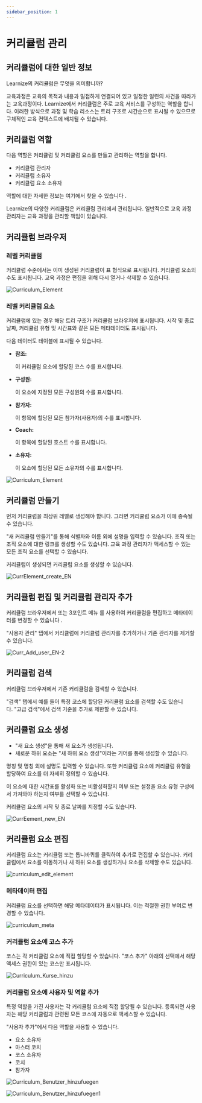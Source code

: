 ```yaml
---
sidebar_position: 1
---
```


# 커리큘럼 관리

## 커리큘럼에 대한 일반 정보

Learnize의 커리큘럼은 무엇을 의미합니까?

교육과정은 교육의 목적과 내용과 밀접하게 연결되어 있고 일정한 일련의 사건을 따라가는 교육과정이다. Learnize에서 커리큘럼은 주로 교육 서비스를 구성하는 역할을 합니다. 이러한 방식으로 과정 및 학습 리소스는 트리 구조로 시간순으로 표시될 수 있으므로 구체적인 교육 컨텍스트에 배치될 수 있습니다.

## 커리큘럼 역할

다음 역할은 커리큘럼 및 커리큘럼 요소를 만들고 관리하는 역할을 합니다.

- 커리큘럼 관리자
- 커리큘럼 소유자
- 커리큘럼 요소 소유자

역할에 대한 자세한 정보는 여기에서 찾을 수 있습니다 .

Learnize의 다양한 커리큘럼은 커리큘럼 관리에서 관리됩니다. 일반적으로 교육 과정 관리자는 교육 과정을 관리할 책임이 있습니다.

## 커리큘럼 브라우저

### 레벨 커리큘럼

커리큘럼 수준에서는 이미 생성된 커리큘럼이 표 형식으로 표시됩니다. 커리큘럼 요소의 수도 표시됩니다. 교육 과정은 편집을 위해 다시 열거나 삭제할 수 있습니다.

![Curriculum_Element](/img/curriculum/Curriculum_Element.png)

### 레벨 커리큘럼 요소

커리큘럼에 있는 경우 해당 트리 구조가 커리큘럼 브라우저에 표시됩니다. 시작 및 종료 날짜, 커리큘럼 유형 및 시간표와 같은 모든 메타데이터도 표시됩니다.

다음 데이터도 테이블에 표시될 수 있습니다.

- **참조:**
    
    이 커리큘럼 요소에 할당된 코스 수를 표시합니다.
    
- **구성원:**
    
    이 요소에 지정된 모든 구성원의 수를 표시합니다.
    
- **참가자:**
    
    이 항목에 할당된 모든 참가자(사용자)의 수를 표시합니다.
    
- **Coach:**
    
    이 항목에 할당된 호스트 수를 표시합니다.
    
- **소유자:**
    
    이 요소에 할당된 모든 소유자의 수를 표시합니다.
    

![Curriculum_Element](/img/curriculum/Curriculum_Element.png)

## 커리큘럼 만들기

먼저 커리큘럼을 최상위 레벨로 생성해야 합니다. 그러면 커리큘럼 요소가 이에 종속될 수 있습니다.

"새 커리큘럼 만들기"를 통해 식별자와 이름 외에 설명을 입력할 수 있습니다. 조직 또는 조직 요소에 대한 링크를 생성할 수도 있습니다. 교육 과정 관리자가 액세스할 수 있는 모든 조직 요소를 선택할 수 있습니다.

커리큘럼이 생성되면 커리큘럼 요소를 생성할 수 있습니다.

![CurrElement_create_EN](/img/curriculum/CurrElement_create_EN.png)

## 커리큘럼 편집 및 커리큘럼 관리자 추가

커리큘럼 브라우저에서 또는 3포인트 메뉴 를 사용하여 커리큘럼을 편집하고 메타데이터를 변경할 수 있습니다 .

"사용자 관리" 탭에서 커리큘럼에 커리큘럼 관리자를 추가하거나 기존 관리자를 제거할 수 있습니다.

![Curr_Add_user_EN-2](/img/curriculum/Curr_Add_user_EN-2.png)

## 커리큘럼 검색

커리큘럼 브라우저에서 기존 커리큘럼을 검색할 수 있습니다.

"검색" 탭에서 예를 들어 특정 코스에 할당된 커리큘럼 요소를 검색할 수도 있습니다. "고급 검색"에서 검색 기준을 추가로 제한할 수 있습니다.

## 커리큘럼 요소 생성

- "새 요소 생성"을 통해 새 요소가 생성됩니다.
- 새로운 하위 요소는 "새 하위 요소 생성"이라는 기어를 통해 생성할 수 있습니다.

명칭 및 명칭 외에 설명도 입력할 수 있습니다. 또한 커리큘럼 요소에 커리큘럼 유형을 할당하여 요소를 더 자세히 정의할 수 있습니다.

이 요소에 대한 시간표를 활성화 또는 비활성화할지 여부 또는 설정을 요소 유형 구성에서 가져와야 하는지 여부를 선택할 수 있습니다.

커리큘럼 요소의 시작 및 종료 날짜를 지정할 수도 있습니다.

![CurrEement_new_EN](/img/curriculum/CurrEement_new_EN.png)

## 커리큘럼 요소 편집

커리큘럼 요소는 커리큘럼 또는 톱니바퀴를 클릭하여 추가로 편집할 수 있습니다. 커리큘럼에서 요소를 이동하거나 새 하위 요소를 생성하거나 요소를 삭제할 수도 있습니다.

![curriculum_edit_element](/img/curriculum/curriculum_edit_element.png)

### 메타데이터 편집

커리큘럼 요소를 선택하면 해당 메타데이터가 표시됩니다. 이는 적절한 권한 부여로 변경할 수 있습니다.

![curriculum_meta](/img/curriculum/curriculum_meta.png)

### 커리큘럼 요소에 코스 추가

코스는 각 커리큘럼 요소에 직접 할당할 수 있습니다. "코스 추가" 아래의 선택에서 해당 액세스 권한이 있는 코스만 표시됩니다.

![Curriculum_Kurse_hinzu](/img/curriculum/Curriculum_Kurse_hinzu.png)

### 커리큘럼 요소에 사용자 및 역할 추가

특정 역할을 가진 사용자는 각 커리큘럼 요소에 직접 할당될 수 있습니다. 등록되면 사용자는 해당 커리큘럼과 관련된 모든 코스에 자동으로 액세스할 수 있습니다.

"사용자 추가"에서 다음 역할을 사용할 수 있습니다.

- 요소 소유자
- 마스터 코치
- 코스 소유자
- 코치
- 참가자

![Curriculum_Benutzer_hinzufuegen](/img/curriculum/Curriculum_Benutzer_hinzufuegen.png)

![Curriculum_Benutzer_hinzufuegen1](/img/curriculum/Curriculum_Benutzer_hinzufuegen1.png)